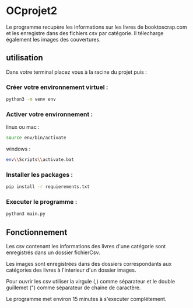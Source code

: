 # OCprojet2
Le programme recupère les informations sur les livres de booktoscrap.com et les enregistre dans des fichiers csv par catégorie. Il télecharge également les images des couvertures.

## utilisation

Dans votre terminal placez vous à la racine du projet puis :

### Créer votre environnement virtuel :


```bash
python3 -m venv env
```

### Activer votre environnement :

linux ou mac :
```bash
source env/bin/activate
```

windows :

```bash
env\\Scripts\\activate.bat
```

### Installer les packages :

```bash
pip install -r requierements.txt
```

### Executer le programme :

```bash
python3 main.py
```

## Fonctionnement

Les csv contenant les informations des livres d'une catégorie sont enregistrés dans un dossier fichierCsv. 

Les images sont enregistrées dans des dossiers correspondants aux catégories des livres à l'interieur d'un dossier images. 

Pour ouvrir les csv utiliser la virgule (,) comme séparateur et le double guillemet (") comme séparateur de chaine de caractère.

Le programme met environ 15 minutes à s'executer complétement.
